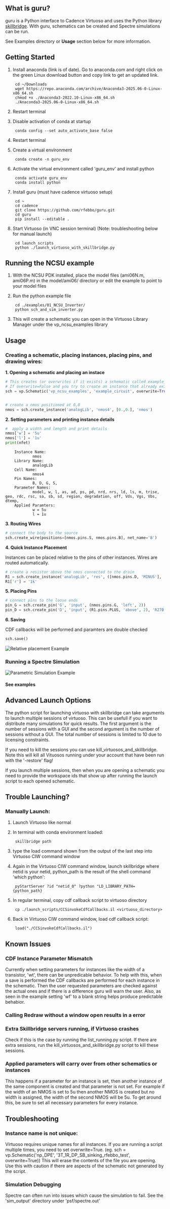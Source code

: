 ## **What is guru?**

guru is a Python interface to Cadence Virtuoso and uses the Python library [skillbridge](https://github.com/unihd-cag/skillbridge). With guru, schematics can be created and Spectre simulations can be run.

See Examples directory or **Usage** section below for more information.

## **Getting Started**
1. Install anaconda (link is of date). Go to anaconda.com and right click on the green Linux download button and copy link to get an updated link.

        cd ~/Downloads
        wget https://repo.anaconda.com/archive/Anaconda3-2025.06-0-Linux-x86_64.sh
        chmod +x ./Anaconda3-2022.10-Linux-x86_64.sh
        ./Anaconda3-2025.06-0-Linux-x86_64.sh

1. Restart terminal
1. Disable activation of conda at startup

        conda config --set auto_activate_base false

1. Restart terminal

1. Create a virtual environment 
        
        conda create -n guru_env

1. Activate the virtual environment called 'guru_env' and install python

        conda activate guru_env
        conda install python

1. Install guru (must have cadence virtuoso setup)

        cd ~
        cd cadence
        git clone https://github.com/rfebbo/guru.git
        cd guru
        pip install --editable .

1. Start Virtuoso (in VNC session terminal) (Note: troubleshooting below for manual launch)
        
        cd launch_scripts
        python ./launch_virtuoso_with_skillbridge.py

## Running the NCSU example

1. With the NCSU PDK installed, place the model files (ami06N.m, ami06P.m) in the model/ami06/ directory or edit the example to point to your model files

1. Run the python example file
        
        cd ./examples/01_NCSU_Inverter/
        python sch_and_sim_inverter.py

1. This will create a schematic you can open in the Virtuoso Library Manager under the vp_ncsu_examples library

## **Usage**

### **Creating a schematic, placing instances, placing pins, and drawing wires:**
**1. Opening a schematic and placing an instace**
```python
# This creates (or overwrites if it exists) a schematic called example_circuit under the vp_ncsu_examples library
# If overwrite=False and you try to create an instance that already exists you will get an error.
sch = vp.Schematic('vp_ncsu_examples', 'example_circuit', overwrite=True)


# create a nmos positioned at 0,0
nmos = sch.create_instance('analogLib', 'nmos4', [0.,0.], 'nmos')

```
**2. Setting parameters and printing instance details**
```python
#  apply a width and length and print details
nmos['w'] = '5u'
nmos['l'] = '1u'
print(nfet)
```

        Instance Name:
                nmos
        Library Name:
                analogLib
        Cell Name:
                nmos4
        Pin Names: 
                B, D, G, S, 
        Parameter Names: 
                model, w, l, as, ad, ps, pd, nrd, nrs, ld, ls, m, trise, geo, rdc, rsc, sa, sb, sd, region, degradation, off, Vds, Vgs, Vbs, dtemp, 
        Applied Paramters: 
                w = 5u
                l = 1u



**3. Routing Wires**

```python
# connect the body to the source
sch.create_wire(positions=[nmos.pins.S, nmos.pins.B], net_name='B')
```

**4. Quick Instance Placement**

Instances can be placed relative to the pins of other instances. Wires are routed automatically.

```python
# create a resistor above the nmos connected to the drain
R1 = sch.create_instance('analogLib', 'res', ([nmos.pins.D, 'MINUS'], 'above'), 'R1')
R1['r'] = '1k'
```

**5. Placing Pins**
```python
# connect pins to the loose ends
pin_G = sch.create_pin('G', 'input', (nmos.pins.G, 'left', 2))
pin_D = sch.create_pin('D', 'input', (R1.pins.PLUS, 'above', 2), 'R270')
```

**6. Saving**

CDF callbacks will be performed and paramters are double checked
```python
sch.save()
```

![Relative placement Example](./Examples/images/nmos_res.png)

### **Running a Spectre Simulation**



![Parametric Simulation Example](./Examples/02_Parametric_Simulation/images/sim_waves.png)

#### See examples

## **Advanced Launch Options**

The python script for launching virtuoso with skillbridge can take arguments to launch multiple sessions of virtuoso. This can be usefull if you want to distribute many simulations for quick results. The first argument is the number of sessions with a GUI and the second argument is the number of sessions without a GUI. The total number of sessions is limited to 10 due to licensing constraints.

If you need to kill the sessions you can use kill_virtuosos_and_skillbridge. Note this will kill all Vituosos running under your account that have been run with the '-restore' flag!

If you launch multiple sessions, then when you are opening a schematic you need to provide the workspace ids that show up after running the launch script to each opened schematic.

## **Trouble Launching?**

### Manually Launch:

1. Launch Virtuoso like normal

1. In terminal with conda environment loaded:

        skillbridge path

1. type the load command shown from the output of the last step into Virtuoso CIW command window

1. Again in the Virtuoso CIW command window, launch skillbridge where netid is your netid, python_path is the result of the shell command 'which python':

        pyStartServer ?id "netid_0" ?python "LD_LIBRARY_PATH= {python_path}

1. In regular terminal, copy cdf callback script to virtuoso directory

        cp ./launch_scripts/CCSinvokeCdfCallbacks.il <virtuoso_directory>

1. Back in Virtuoso CIW command window, load cdf callback script:

        load("./CCSinvokeCdfCallbacks.il")



## **Known Issues**

### **CDF Instance Parameter Mismatch**
Currently when setting parameters for instances like the width of a transistor, 'wt', there can be unpredicable behavior. To help with this, when a save is performed the CDF callbacks are performed for each instance in the schematic. Then the user requested parameters are checked against the actual ones and if there is a difference guru will warn the user. Also, as seen in the example setting 'wf' to a blank string helps produce predictable behabior.

### **Calling Redraw without a window open results in a error**

### **Extra Skillbridge servers running, if Virtuoso crashes**
Check if this is the case by running the list_running.py script. If there are extra sessions, run the kill_virtuosos_and_skillbridge.py script to kill these sessions.

### **Applied parameters will carry over from other schematics or instances**
This happens if a parameter for an instance is set, then another instance of the same component is created and that parameter is not set. For example if the width of an NMOS is set to 5u then another NMOS is created but no width is assigned, the width of the second NMOS will be 5u. To get around this, be sure to set all necessary parameters for every instance.

## **Troubleshooting**

### Instance name is not unique: 
Virtuoso requires unique names for all instances. If you are running a script multiple times, you need to set overwrite=True. (eg. sch = vp.Schematic('np_DPE', '3T_1R_DP_SB_sinking_rfebbo_test', overwrite=True)) This will erase the contents of the file you are opening. Use this with caution if there are aspects of the schematic not generated by the script.

### Simulation Debugging
Spectre can often run into issues which cause the simulation to fail. See the 'sim_output' directory under 'psf/spectre.out'

